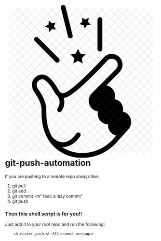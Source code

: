 <img src="easy.png" align="right" />

# git-push-automation

If you are pushing to a remote repo always like:

1. git pull
2. git add .
3. git commit -m" feat: a lazy commit"
4. git push

### Then this shell script is for you!! 

Just add it to your root repo and run the following:

```
    sh easier_push.sh &lt;commit message> 
```

